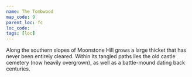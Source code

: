 ```yaml
---
name: The Tombwood
map_code: 9
parent_loc: fc
loc_code: 
tags: [loc]
---
```

Along the southern slopes of Moonstone Hill grows a large thicket that has never been entirely cleared. Within its tangled paths lies the old castle cemetery (now heavily overgrown), as well as a battle-mound dating back centuries.